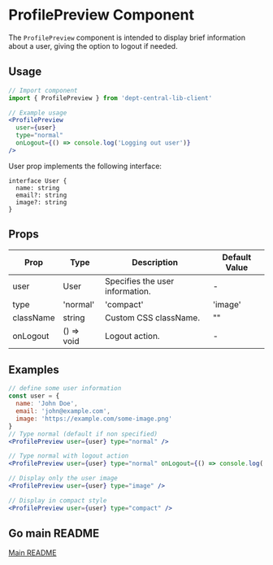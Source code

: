 # ProfilePreview Component

The `ProfilePreview` component is intended to display brief information about a user, giving the option to logout if needed.

## Usage

```jsx
// Import component
import { ProfilePreview } from 'dept-central-lib-client'
```

```jsx
// Example usage
<ProfilePreview
  user={user}
  type="normal"
  onLogout={() => console.log('Logging out user')}
/>
```

User prop implements the following interface:
```tsx
interface User {
  name: string
  email?: string
  image?: string
}
```

## Props

| Prop        | Type                                                                    | Description                                | Default Value |
| ----------- | ----------------------------------------------------------------------- | ------------------------------------------ | ------------- |
| user        | User                                                                    | Specifies the user information.            | -             |
| type        | 'normal' | 'compact' | 'image'                                          | Specifies the component type.              | "normal"      |
| className   | string                                                                  | Custom CSS className.                      | ""            |
| onLogout    | () => void                                                              | Logout action.                             | -             |


## Examples

```jsx
// define some user information
const user = {
  name: 'John Doe',
  email: 'john@example.com',
  image: 'https://example.com/some-image.png'
}
// Type normal (default if non specified)
<ProfilePreview user={user} type="normal" />

// Type normal with logout action
<ProfilePreview user={user} type="normal" onLogout={() => console.log('logging user out')} />

// Display only the user image
<ProfilePreview user={user} type="image" />

// Display in compact style
<ProfilePreview user={user} type="compact" />
```

## Go main README

[Main README](../../../README.md#components)

